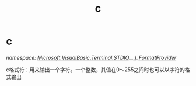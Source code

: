 ﻿---
title: c
---

# c
_namespace: [Microsoft.VisualBasic.Terminal.STDIO__.I_FormatProvider](N-Microsoft.VisualBasic.Terminal.STDIO__.I_FormatProvider.html)_

c格式符：用来输出一个字符。一个整数，其值在0～255之间时也可以以字符的格式输出




